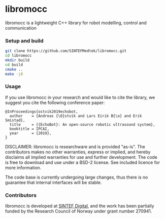 libromocc
=========

libromocc is a lightweight C++ library for robot modelling, control and communication

### Setup and build

```bash
git clone https://github.com/SINTEFMedtek/libromocc.git
cd libromocc
mkdir build
cd build
cmake ..
make -j8
```

### Usage

If you use libromocc in your research and would like to cite the library, we suggest you cite the following conference paper:

```
@InProceedings{ostvik2019echobot,
  author    = {Andreas {\O}stvik and Lars Eirik B{\o} and Erik Smistad},
  title     = {{EchoBot}: An open-source robotic ultrasound system},
  booktitle = IPCAI,
  year      = {2019},
}
```

DISCLAIMER: libromocc is researchware and is provided "as-is". The contributors makes no other warranties, express or 
implied, and hereby disclaims all implied warranties for use and further development. The code is free to download and 
use under a BSD-2 license. See included licence for more information.

The code base is currently undergoing large changes, thus there is no guarantee that internal interfaces will be stable.


### Contributors

libromocc is developed at [SINTEF Digital](http://www.sintef.no), and the work has been partially funded by the Research Council of Norway under grant number 270941.
